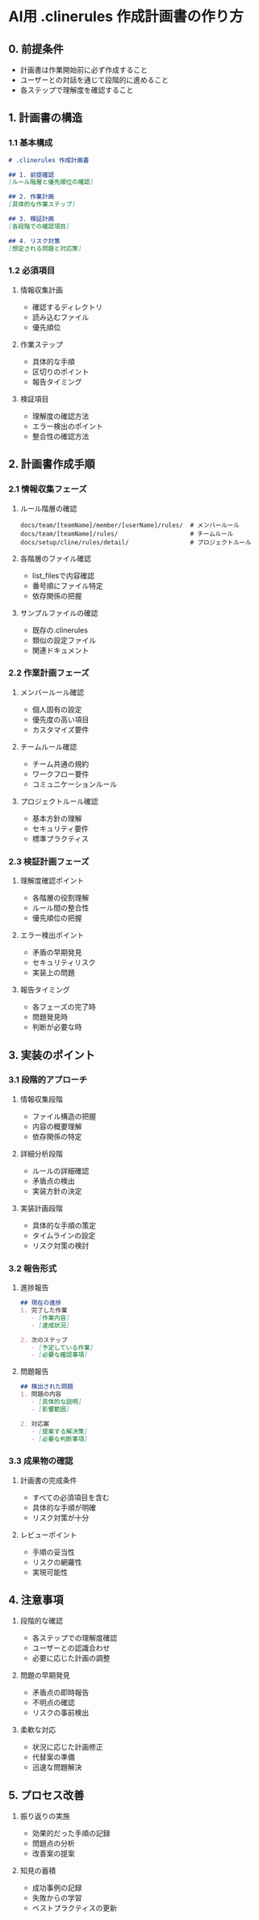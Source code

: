 # AI用 .clinerules 作成計画書の作り方

## 0. 前提条件

- 計画書は作業開始前に必ず作成すること
- ユーザーとの対話を通じて段階的に進めること
- 各ステップで理解度を確認すること

## 1. 計画書の構造

### 1.1 基本構成

```markdown
# .clinerules 作成計画書

## 1. 前提確認
[ルール階層と優先順位の確認]

## 2. 作業計画
[具体的な作業ステップ]

## 3. 検証計画
[各段階での確認項目]

## 4. リスク対策
[想定される問題と対応策]
```

### 1.2 必須項目

1. 情報収集計画
   - 確認するディレクトリ
   - 読み込むファイル
   - 優先順位

2. 作業ステップ
   - 具体的な手順
   - 区切りのポイント
   - 報告タイミング

3. 検証項目
   - 理解度の確認方法
   - エラー検出のポイント
   - 整合性の確認方法

## 2. 計画書作成手順

### 2.1 情報収集フェーズ

1. ルール階層の確認
   ```
   docs/team/[teamName]/member/[userName]/rules/  # メンバールール
   docs/team/[teamName]/rules/                    # チームルール
   docs/setup/cline/rules/detail/                 # プロジェクトルール
   ```

2. 各階層のファイル確認
   - list_filesで内容確認
   - 番号順にファイル特定
   - 依存関係の把握

3. サンプルファイルの確認
   - 既存の.clinerules
   - 類似の設定ファイル
   - 関連ドキュメント

### 2.2 作業計画フェーズ

1. メンバールール確認
   - 個人固有の設定
   - 優先度の高い項目
   - カスタマイズ要件

2. チームルール確認
   - チーム共通の規約
   - ワークフロー要件
   - コミュニケーションルール

3. プロジェクトルール確認
   - 基本方針の理解
   - セキュリティ要件
   - 標準プラクティス

### 2.3 検証計画フェーズ

1. 理解度確認ポイント
   - 各階層の役割理解
   - ルール間の整合性
   - 優先順位の把握

2. エラー検出ポイント
   - 矛盾の早期発見
   - セキュリティリスク
   - 実装上の問題

3. 報告タイミング
   - 各フェーズの完了時
   - 問題発見時
   - 判断が必要な時

## 3. 実装のポイント

### 3.1 段階的アプローチ

1. 情報収集段階
   - ファイル構造の把握
   - 内容の概要理解
   - 依存関係の特定

2. 詳細分析段階
   - ルールの詳細確認
   - 矛盾点の検出
   - 実装方針の決定

3. 実装計画段階
   - 具体的な手順の策定
   - タイムラインの設定
   - リスク対策の検討

### 3.2 報告形式

1. 進捗報告
   ```markdown
   ## 現在の進捗
   1. 完了した作業
      - [作業内容]
      - [達成状況]
   
   2. 次のステップ
      - [予定している作業]
      - [必要な確認事項]
   ```

2. 問題報告
   ```markdown
   ## 検出された問題
   1. 問題の内容
      - [具体的な説明]
      - [影響範囲]
   
   2. 対応案
      - [提案する解決策]
      - [必要な判断事項]
   ```

### 3.3 成果物の確認

1. 計画書の完成条件
   - すべての必須項目を含む
   - 具体的な手順が明確
   - リスク対策が十分

2. レビューポイント
   - 手順の妥当性
   - リスクの網羅性
   - 実現可能性

## 4. 注意事項

1. 段階的な確認
   - 各ステップでの理解度確認
   - ユーザーとの認識合わせ
   - 必要に応じた計画の調整

2. 問題の早期発見
   - 矛盾点の即時報告
   - 不明点の確認
   - リスクの事前検出

3. 柔軟な対応
   - 状況に応じた計画修正
   - 代替案の準備
   - 迅速な問題解決

## 5. プロセス改善

1. 振り返りの実施
   - 効果的だった手順の記録
   - 問題点の分析
   - 改善案の提案

2. 知見の蓄積
   - 成功事例の記録
   - 失敗からの学習
   - ベストプラクティスの更新